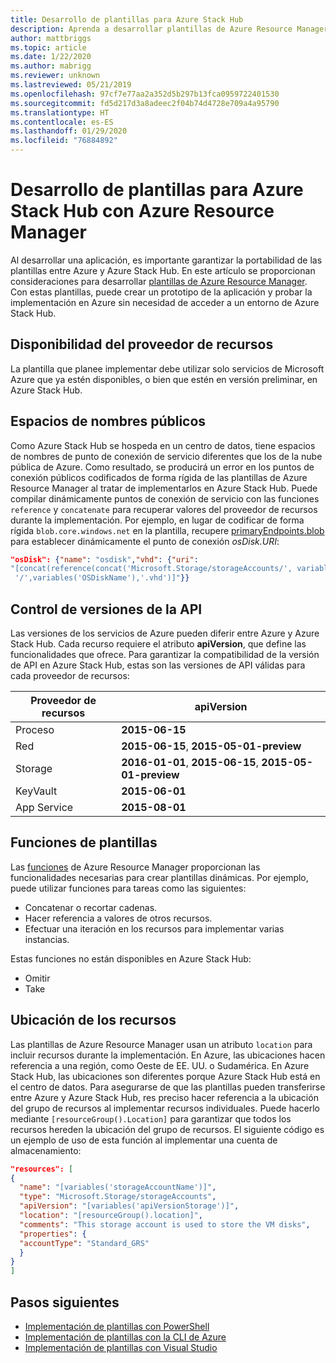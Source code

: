 ```yaml
---
title: Desarrollo de plantillas para Azure Stack Hub
description: Aprenda a desarrollar plantillas de Azure Resource Manager para realizar la portabilidad de aplicaciones entre Azure y Azure Stack Hub.
author: mattbriggs
ms.topic: article
ms.date: 1/22/2020
ms.author: mabrigg
ms.reviewer: unknown
ms.lastreviewed: 05/21/2019
ms.openlocfilehash: 97cf7e77aa2a352d5b297b13fca0959722401530
ms.sourcegitcommit: fd5d217d3a8adeec2f04b74d4728e709a4a95790
ms.translationtype: HT
ms.contentlocale: es-ES
ms.lasthandoff: 01/29/2020
ms.locfileid: "76884892"
---
```

# <a name="develop-templates-for-azure-stack-hub-with-azure-resource-manager"></a>Desarrollo de plantillas para Azure Stack Hub con Azure Resource Manager

Al desarrollar una aplicación, es importante garantizar la portabilidad de las plantillas entre Azure y Azure Stack Hub. En este artículo se proporcionan consideraciones para desarrollar [plantillas de Azure Resource Manager](https://download.microsoft.com/download/E/A/4/EA4017B5-F2ED-449A-897E-BD92E42479CE/Getting_Started_With_Azure_Resource_Manager_white_paper_EN_US.pdf). Con estas plantillas, puede crear un prototipo de la aplicación y probar la implementación en Azure sin necesidad de acceder a un entorno de Azure Stack Hub.

## <a name="resource-provider-availability"></a>Disponibilidad del proveedor de recursos

La plantilla que planee implementar debe utilizar solo servicios de Microsoft Azure que ya estén disponibles, o bien que estén en versión preliminar, en Azure Stack Hub.

## <a name="public-namespaces"></a>Espacios de nombres públicos

Como Azure Stack Hub se hospeda en un centro de datos, tiene espacios de nombres de punto de conexión de servicio diferentes que los de la nube pública de Azure. Como resultado, se producirá un error en los puntos de conexión públicos codificados de forma rígida de las plantillas de Azure Resource Manager al tratar de implementarlos en Azure Stack Hub. Puede compilar dinámicamente puntos de conexión de servicio con las funciones `reference` y `concatenate` para recuperar valores del proveedor de recursos durante la implementación. Por ejemplo, en lugar de codificar de forma rígida `blob.core.windows.net` en la plantilla, recupere [primaryEndpoints.blob ](https://github.com/Azure/AzureStack-QuickStart-Templates/blob/master/101-vm-windows-create/azuredeploy.json#L175)para establecer dinámicamente el punto de conexión *osDisk.URI*:

```json
"osDisk": {"name": "osdisk","vhd": {"uri":
"[concat(reference(concat('Microsoft.Storage/storageAccounts/', variables('storageAccountName')), '2015-06-15').primaryEndpoints.blob, variables('vmStorageAccountContainerName'),
 '/',variables('OSDiskName'),'.vhd')]"}}
```

## <a name="api-versioning"></a>Control de versiones de la API

Las versiones de los servicios de Azure pueden diferir entre Azure y Azure Stack Hub. Cada recurso requiere el atributo **apiVersion**, que define las funcionalidades que ofrece. Para garantizar la compatibilidad de la versión de API en Azure Stack Hub, estas son las versiones de API válidas para cada proveedor de recursos:

| Proveedor de recursos | apiVersion |
| --- | --- |
| Proceso |**2015-06-15** |
| Red |**2015-06-15**, **2015-05-01-preview** |
| Storage |**2016-01-01**, **2015-06-15**, **2015-05-01-preview** |
| KeyVault | **2015-06-01** |
| App Service |**2015-08-01** |

## <a name="template-functions"></a>Funciones de plantillas

Las [funciones](/azure/azure-resource-manager/resource-group-template-functions) de Azure Resource Manager proporcionan las funcionalidades necesarias para crear plantillas dinámicas. Por ejemplo, puede utilizar funciones para tareas como las siguientes:

* Concatenar o recortar cadenas.
* Hacer referencia a valores de otros recursos.
* Efectuar una iteración en los recursos para implementar varias instancias.

Estas funciones no están disponibles en Azure Stack Hub:

* Omitir
* Take

## <a name="resource-location"></a>Ubicación de los recursos

Las plantillas de Azure Resource Manager usan un atributo `location` para incluir recursos durante la implementación. En Azure, las ubicaciones hacen referencia a una región, como Oeste de EE. UU. o Sudamérica. En Azure Stack Hub, las ubicaciones son diferentes porque Azure Stack Hub está en el centro de datos. Para asegurarse de que las plantillas pueden transferirse entre Azure y Azure Stack Hub, res preciso hacer referencia a la ubicación del grupo de recursos al implementar recursos individuales. Puede hacerlo mediante `[resourceGroup().Location]` para garantizar que todos los recursos hereden la ubicación del grupo de recursos. El siguiente código es un ejemplo de uso de esta función al implementar una cuenta de almacenamiento:

```json
"resources": [
{
  "name": "[variables('storageAccountName')]",
  "type": "Microsoft.Storage/storageAccounts",
  "apiVersion": "[variables('apiVersionStorage')]",
  "location": "[resourceGroup().location]",
  "comments": "This storage account is used to store the VM disks",
  "properties": {
  "accountType": "Standard_GRS"
  }
}
]
```

## <a name="next-steps"></a>Pasos siguientes

* [Implementación de plantillas con PowerShell](azure-stack-deploy-template-powershell.md)
* [Implementación de plantillas con la CLI de Azure](azure-stack-deploy-template-command-line.md)
* [Implementación de plantillas con Visual Studio](azure-stack-deploy-template-visual-studio.md)
